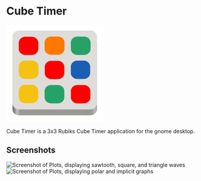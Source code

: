 # Cube Timer
![cube Timer icon](data/icons/hicolor/scalable/apps/com.vallabh.CubeTimerGtk.svg)

Cube Timer is a 3x3 Rubiks Cube Timer application for the gnome desktop.

## Screenshots

![Screenshot of Plots, displaying sawtooth, square, and triangle waves](res/screenshot_fourier.png)
![Screenshot of Plots, displaying polar and implicit graphs](res/screenshot_polar_implicit.png)

